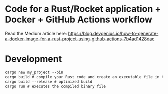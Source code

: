 # Code for a Rust/Rocket application + Docker + GitHub Actions workflow

Read the Medium article here: https://blog.devgenius.io/how-to-generate-a-docker-image-for-a-rust-project-using-github-actions-7b4ad1428dac


# Development
```markdown
cargo new my_project --bin
cargo build # compile your Rust code and create an executable file in the target/debug directory
cargo build --release # optimized build
cargo run # executes the compiled binary file
```
